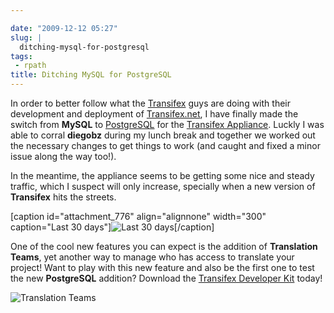 ```yaml
---

date: "2009-12-12 05:27"
slug: |
  ditching-mysql-for-postgresql
tags:
 - rpath
title: Ditching MySQL for PostgreSQL
---
```


In order to better follow what the [Transifex](http://www.transifex.org)
guys are doing with their development and deployment of
[Transifex.net](http://www.transifex.net/), I have finally made the
switch from **MySQL** to [PostgreSQL](http://www.postgresql.org/) for
the [Transifex
Appliance](https://www.rpath.org/ui/#/appliances?id=https://www.rpath.org/api/products/transifex).
Luckly I was able to corral **diegobz** during my lunch break and
together we worked out the necessary changes to get things to work (and
caught and fixed a minor issue along the way too!).

In the meantime, the appliance seems to be getting some nice and steady
traffic, which I suspect will only increase, specially when a new
version of **Transifex** hits the streets.

\[caption id="attachment_776" align="alignnone" width="300"
caption="Last 30 days"\]![Last 30
days](http://www.ogmaciel.com/wp-content/uploads/2009/12/downloadChartImg-300x200.png)\[/caption\]

One of the cool new features you can expect is the addition of
**Translation Teams**, yet another way to manage who has access to
translate your project! Want to play with this new feature and also be
the first one to test the new **PostgreSQL** addition? Download the
[Transifex Developer
Kit](https://www.rpath.org/ui/#/appliances?id=https://www.rpath.org/api/products/transifex)
today!

![Translation
Teams](http://www.ogmaciel.com/wp-content/uploads/2009/12/Screenshot-8-300x216.png)
